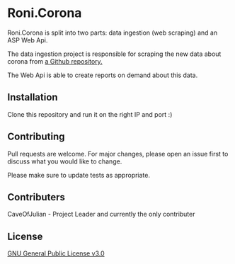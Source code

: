 # Roni.Corona

Roni.Corona is split into two parts: data ingestion (web scraping) and an ASP Web Api. 

The data ingestion project is responsible for scraping the new data about corona from [a Github repository.](https://github.com/CSSEGISandData/COVID-19/)

The Web Api is able to create reports on demand about this data.
## Installation

Clone this repository and run it on the right IP and port :) 


## Contributing
Pull requests are welcome. For major changes, please open an issue first to discuss what you would like to change.

Please make sure to update tests as appropriate.

## Contributers
CaveOfJulian - Project Leader and currently the only contributer
## License
[GNU General Public License v3.0](https://choosealicense.com/licenses/gpl-3.0/)
